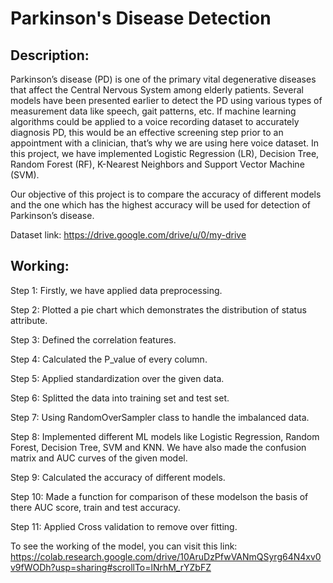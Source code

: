 # Parkinson's Disease Detection
## Description:
Parkinson’s disease (PD) is one of the primary vital degenerative diseases that affect the Central Nervous System among elderly patients. Several models have been presented earlier to detect the PD using various types of measurement data like speech, gait patterns, etc. If machine learning algorithms could be applied to a voice recording dataset to accurately diagnosis PD, this would be an effective screening step prior to an appointment with a clinician, that’s why we are using here voice dataset. In this project, we have implemented Logistic Regression (LR), Decision Tree, Random Forest (RF), K-Nearest Neighbors and Support Vector Machine (SVM). 

Our objective of this project is to compare the accuracy of different models and the one which has the highest accuracy will be used for detection of Parkinson’s disease.

Dataset link: https://drive.google.com/drive/u/0/my-drive

## Working:
Step 1: Firstly, we have applied data preprocessing.

Step 2: Plotted a pie chart which demonstrates the distribution of status attribute.

Step 3: Defined the correlation features.

Step 4: Calculated the P_value of every column.

Step 5: Applied standardization over the given data.

Step 6: Splitted the data into training set and test set.

Step 7: Using RandomOverSampler class to handle the imbalanced data.

Step 8: Implemented different ML models like Logistic Regression, Random Forest, Decision Tree, SVM and KNN. We have also made the confusion matrix and AUC curves of the given model.

Step 9: Calculated the accuracy of different models.

Step 10: Made a function for comparison of these modelson the basis of there AUC score, train and test accuracy.

Step 11: Applied Cross validation to remove over fitting.

To see the working of the model, you can visit this link: https://colab.research.google.com/drive/10AruDzPfwVANmQSyrg64N4xv0v9fWODh?usp=sharing#scrollTo=lNrhM_rYZbFZ
